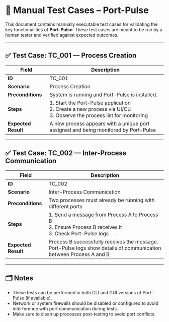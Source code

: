 # 📄 Manual Test Cases – Port-Pulse

This document contains manually executable test cases for validating the key functionalities of **Port-Pulse**. These test cases are meant to be run by a human tester and verified against expected outcomes.

---

## ✅ Test Case: TC_001 — Process Creation

| Field            | Description                                      |
|------------------|--------------------------------------------------|
| **ID**           | TC_001                                           |
| **Scenario**     | Process Creation                                 |
| **Preconditions**| System is running and Port-Pulse is installed.   |
| **Steps**        | 1. Start the Port-Pulse application  <br> 2. Create a new process via UI/CLI <br> 3. Observe the process list for monitoring |
| **Expected Result** | A new process appears with a unique port assigned and being monitored by Port-Pulse |

---

## ✅ Test Case: TC_002 — Inter-Process Communication

| Field            | Description                                        |
|------------------|----------------------------------------------------|
| **ID**           | TC_002                                             |
| **Scenario**     | Inter-Process Communication                        |
| **Preconditions**| Two processes must already be running with different ports |
| **Steps**        | 1. Send a message from Process A to Process B <br> 2. Ensure Process B receives it <br> 3. Check Port-Pulse logs |
| **Expected Result** | Process B successfully receives the message. Port-Pulse logs show details of communication between Process A and B |

---

## 🗂️ Notes

- These tests can be performed in both CLI and GUI versions of Port-Pulse (if available).
- Network or system firewalls should be disabled or configured to avoid interference with port communication during tests.
- Make sure to clean up processes post-testing to avoid port conflicts.
